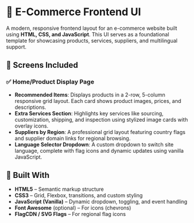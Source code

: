 # 🛒 E-Commerce Frontend UI

A modern, responsive frontend layout for an e-commerce website built using **HTML, CSS, and JavaScript**. This UI serves as a foundational template for showcasing products, services, suppliers, and multilingual support.

## 📸 Screens Included

### ✅ Home/Product Display Page
- **Recommended Items**: Displays products in a 2-row, 5-column responsive grid layout. Each card shows product images, prices, and descriptions.
- **Extra Services Section**: Highlights key services like sourcing, customization, shipping, and inspection using stylized image cards with overlay icons.
- **Suppliers by Region**: A professional grid layout featuring country flags and supplier domain links for regional browsing.
- **Language Selector Dropdown**: A custom dropdown to switch site language, complete with flag icons and dynamic updates using vanilla JavaScript.

## 🧱 Built With

- **HTML5** – Semantic markup structure
- **CSS3** – Grid, Flexbox, transitions, and custom styling
- **JavaScript (Vanilla)** – Dynamic dropdown, toggling, and event handling
- **Font Awesome** (optional) – For icons (chevrons)
- **FlagCDN / SVG Flags** – For regional flag icons

